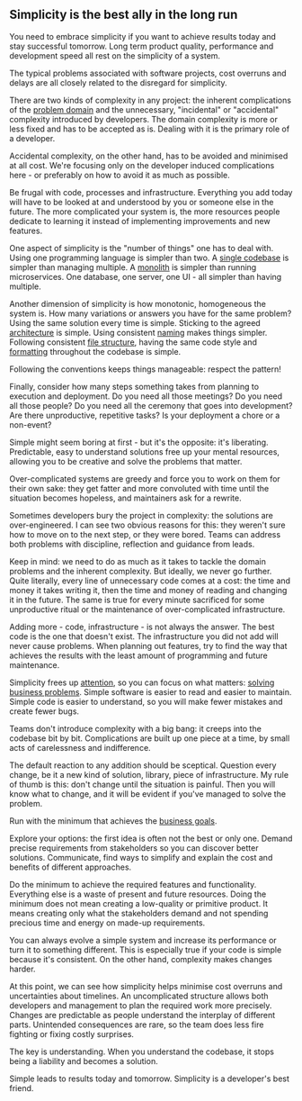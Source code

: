 ## Simplicity is the best ally in the long run

You need to embrace simplicity if you want to achieve results today and stay successful tomorrow. Long term product quality, performance and development speed all rest on the simplicity of a system.

The typical problems associated with software projects, cost overruns and delays are all closely related to the disregard for simplicity.

There are two kinds of complexity in any project: the inherent complications of the [problem domain](business.md) and the unnecessary, "incidental" or "accidental" complexity introduced by developers. The domain complexity is more or less fixed and has to be accepted as is. Dealing with it is the primary role of a developer.

Accidental complexity, on the other hand, has to be avoided and minimised at all cost.  We're focusing only on the developer induced complications here - or preferably on how to avoid it as much as possible.

Be frugal with code, processes and infrastructure. Everything you add today will have to be looked at and understood by you or someone else in the future. The more complicated your system is, the more resources people dedicate to learning it instead of implementing improvements and new features.

One aspect of simplicity is the "number of things" one has to deal with. Using one programming language is simpler than two. A [single codebase](../monorepo.md) is simpler than managing multiple. A [monolith](../monolith.md) is simpler than running microservices. One database, one server, one UI - all simpler than having multiple.

Another dimension of simplicity is how monotonic, homogeneous the system is. How many variations or answers you have for the same problem? Using the same solution every time is simple. Sticking to the agreed [architecture](../architecture/architecture.md) is simple. Using consistent [naming](../naming.md) makes things simpler. Following consistent [file structure](../folderstructure.md), having the same code style and [formatting](../codeformatting.md) throughout the codebase is simple.

Following the conventions keeps things manageable: respect the pattern!

Finally, consider how many steps something takes from planning to execution and deployment. Do you need all those meetings? Do you need all those people? Do you need all the ceremony that goes into development? Are there unproductive, repetitive tasks? Is your deployment a chore or a non-event?

Simple might seem boring at first - but it's the opposite: it's liberating. Predictable, easy to understand solutions free up your mental resources, allowing you to be creative and solve the problems that matter.

Over-complicated systems are greedy and force you to work on them for their own sake: they get fatter and more convoluted with time until the situation becomes hopeless, and maintainers ask for a rewrite.

Sometimes developers bury the project in complexity: the solutions are over-engineered. I can see two obvious reasons for this: they weren't sure how to move on to the next step, or they were bored. Teams can address both problems with discipline, reflection and guidance from leads.

Keep in mind: we need to do as much as it takes to tackle the domain problems and the inherent complexity. But ideally, we never go further. Quite literally, every line of unnecessary code comes at a cost: the time and money it takes writing it, then the time and money of reading and changing it in the future. The same is true for every minute sacrificed for some unproductive ritual or the maintenance of over-complicated infrastructure.

Adding more - code, infrastructure - is not always the answer. The best code is the one that doesn't exist. The infrastructure you did not add will never cause problems. When planning out features, try to find the way that achieves the results with the least amount of programming and future maintenance.

Simplicity frees up [attention](attention.md), so you can focus on what matters: [solving business problems](business.md). Simple software is easier to read and easier to maintain. Simple code is easier to understand, so you will make fewer mistakes and create fewer bugs.

Teams don't introduce complexity with a big bang: it creeps into the codebase bit by bit. Complications are built up one piece at a time, by small acts of carelessness and indifference.

The default reaction to any addition should be sceptical. Question every change, be it a new kind of solution, library, piece of infrastructure. My rule of thumb is this: don't change until the situation is painful. Then you will know what to change, and it will be evident if you've managed to solve the problem.

Run with the minimum that achieves the [business goals](business.md).

Explore your options: the first idea is often not the best or only one. Demand precise requirements from stakeholders so you can discover better solutions. Communicate, find ways to simplify and explain the cost and benefits of different approaches.

Do the minimum to achieve the required features and functionality. Everything else is a waste of present and future resources. Doing the minimum does not mean creating a low-quality or primitive product. It means creating only what the stakeholders demand and not spending precious time and energy on made-up requirements.

You can always evolve a simple system and increase its performance or turn it to something different. This is especially true if your code is simple because it's consistent. On the other hand, complexity makes changes harder.

At this point, we can see how simplicity helps minimise cost overruns and uncertainties about timelines. An uncomplicated structure allows both developers and management to plan the required work more precisely.  Changes are predictable as people understand the interplay of different parts. Unintended consequences are rare, so the team does less fire fighting or fixing costly surprises.

The key is understanding. When you understand the codebase, it stops being a liability and becomes a solution.

Simple leads to results today and tomorrow. Simplicity is a developer's best friend.
